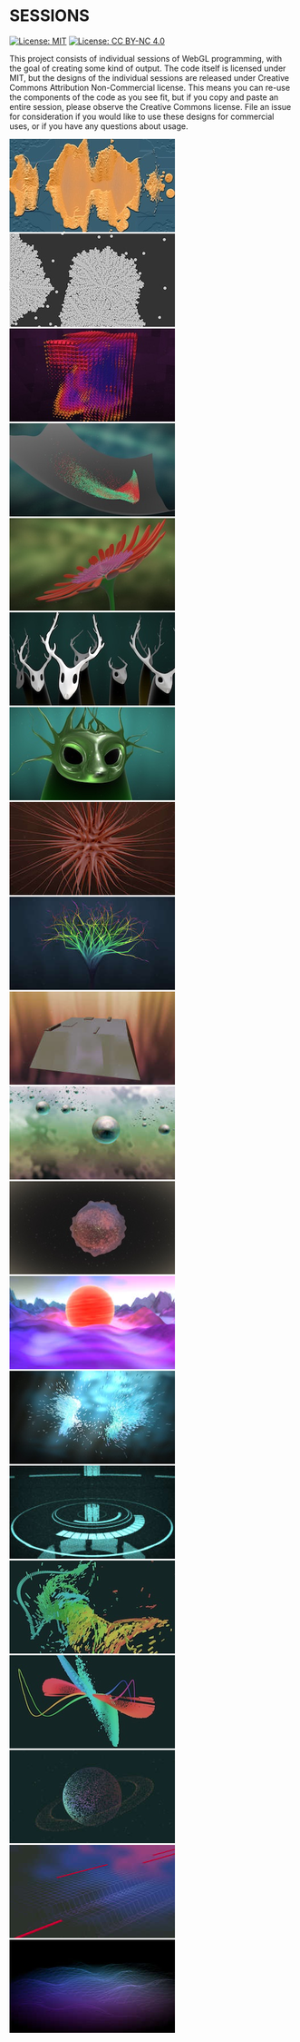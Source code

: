 # SESSIONS

[![License: MIT](https://img.shields.io/badge/License-MIT-yellow.svg)](https://opensource.org/licenses/MIT) [![License: CC BY-NC 4.0](https://licensebuttons.net/l/by-nc/4.0/80x15.png)](http://creativecommons.org/licenses/by-nc/4.0/)

This project consists of individual sessions of WebGL programming, with the goal of creating some kind of output. The code itself is licensed under MIT, but the designs of the individual sessions are released under Creative Commons Attribution Non-Commercial license. This means you can re-use the components of the code as you see fit, but if you copy and paste an entire session, please observe the Creative Commons license. File an issue for consideration if you would like to use these designs for commercial uses, or if you have any questions about usage.

[![Session 020](./020/thumb.jpg)](http://sessions.gregtatum.com/020)
[![Session 019](./019/thumb.jpg)](http://sessions.gregtatum.com/019)
[![Session 018](./018/thumb.jpg)](http://sessions.gregtatum.com/018)
[![Session 017](./017/thumb.jpg)](http://sessions.gregtatum.com/017)
[![Session 016](./016/thumb.jpg)](http://sessions.gregtatum.com/016)
[![Session 015](./015/thumb.jpg)](http://sessions.gregtatum.com/015)
[![Session 014](./014/thumb.jpg)](http://sessions.gregtatum.com/014)
[![Session 013](./013/thumb.jpg)](http://sessions.gregtatum.com/013)
[![Session 012](./012/thumb.jpg)](http://sessions.gregtatum.com/012)
[![Session 011](./011/thumb.jpg)](http://sessions.gregtatum.com/011)
[![Session 010](./010/thumb.jpg)](http://sessions.gregtatum.com/010)
[![Session 009](./009/thumb.jpg)](http://sessions.gregtatum.com/009)
[![Session 008](./008/thumb.jpg)](http://sessions.gregtatum.com/008)
[![Session 007](./007/thumb.jpg)](http://sessions.gregtatum.com/007)
[![Session 006](./006/thumb.jpg)](http://sessions.gregtatum.com/006)
[![Session 005](./005/thumb.jpg)](http://sessions.gregtatum.com/005)
[![Session 004](./004/thumb.jpg)](http://sessions.gregtatum.com/004)
[![Session 003](./003/thumb.jpg)](http://sessions.gregtatum.com/003)
[![Session 002](./002/thumb.jpg)](http://sessions.gregtatum.com/002)
[![Session 001](./001/thumb.jpg)](http://sessions.gregtatum.com/001)
